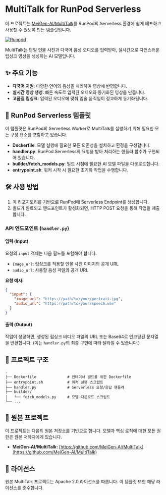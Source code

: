 # MultiTalk for RunPod Serverless

이 프로젝트는 [MeiGen-AI/MultiTalk](https://github.com/MeiGen-AI/MultiTalk)를 RunPod의 Serverless 환경에 쉽게 배포하고 사용할 수 있도록 만든 템플릿입니다.

[![Runpod](https://api.runpod.io/badge/wlsdml1114/Multitalk_Runpod_hub)](https://console.runpod.io/hub/wlsdml1114/Multitalk_Runpod_hub)

MultiTalk는 단일 인물 사진과 다국어 음성 오디오를 입력받아, 실시간으로 자연스러운 립싱크 영상을 생성하는 AI 모델입니다.

## ✨ 주요 기능

*   **다국어 지원**: 다양한 언어의 음성을 처리하여 영상에 반영합니다.
*   **실시간 영상 생성**: 빠른 속도로 입력된 오디오와 동기화된 영상을 만듭니다.
*   **고품질 립싱크**: 입력된 오디오에 맞춰 입술 움직임이 정교하게 동기화됩니다.

## 🚀 RunPod Serverless 템플릿

이 템플릿은 RunPod의 Serverless Worker로 MultiTalk를 실행하기 위해 필요한 모든 구성 요소를 포함하고 있습니다.

*   **Dockerfile**: 모델 실행에 필요한 모든 의존성을 설치하고 환경을 구성합니다.
*   **handler.py**: RunPod Serverless의 요청을 받아 처리하는 핸들러 함수가 구현되어 있습니다.
*   **builder/fetch_models.py**: 빌드 시점에 필요한 AI 모델 파일을 다운로드합니다.
*   **entrypoint.sh**: 워커 시작 시 필요한 초기화 작업을 수행합니다.

## 🛠️ 사용 방법

1.  이 리포지토리를 기반으로 RunPod에 Serverless Endpoint를 생성합니다.
2.  빌드가 완료되고 엔드포인트가 활성화되면, HTTP POST 요청을 통해 작업을 제출합니다.

### API 엔드포인트 (`handler.py`)

#### 입력 (Input)

요청의 `input` 객체는 다음 필드를 포함해야 합니다.

*   `image_url`: 립싱크를 적용할 인물 사진 이미지의 공개 URL
*   `audio_url`: 사용할 음성 파일의 공개 URL

**요청 예시:**

```json
{
  "input": {
    "image_url": "https://path/to/your/portrait.jpg",
    "audio_url": "https://path/to/your/speech.wav"
  }
}
```

#### 출력 (Output)

작업이 성공하면, 생성된 립싱크 비디오 파일의 URL 또는 Base64로 인코딩된 문자열을 반환합니다. (이는 `handler.py`의 최종 구현에 따라 달라질 수 있습니다.)

## 📂 프로젝트 구조

```
.
├── Dockerfile              # 컨테이너 빌드를 위한 Dockerfile
├── entrypoint.sh           # 워커 실행 스크립트
├── handler.py              # Serverless 요청/응답 핸들러
├── builder/
│   └── fetch_models.py     # 모델 다운로드 스크립트
└── ...
```

## 🙏 원본 프로젝트

이 프로젝트는 다음의 원본 저장소를 기반으로 합니다. 모델과 핵심 로직에 대한 모든 권한은 원본 저작자에게 있습니다.

*   **MeiGen-AI/MultiTalk:** [https://github.com/MeiGen-AI/MultiTalk](https://github.com/MeiGen-AI/MultiTalk)

## 📄 라이선스

원본 MultiTalk 프로젝트는 Apache 2.0 라이선스를 따릅니다. 이 템플릿 또한 해당 라이선스를 준수합니다.
